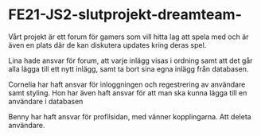 # FE21-JS2-slutprojekt-dreamteam-
Vårt projekt är ett forum för gamers som vill hitta lag att spela med och är även en plats där de kan diskutera updates kring deras spel.

Lina hade ansvar för forum, att varje inlägg visas i ordning samt att det går alla lägga till ett nytt inlägg, samt ta bort sina egna inlägg från databasen.

Cornelia har haft ansvar för inloggningen och regestrering av användare samt styling. Hon har även haft ansvar för att man ska kunna lägga till en användare i databasen

Benny har haft ansvar för profilsidan, med vänner kopplingarna. Att deleta användare.
